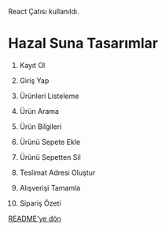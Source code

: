 React Çatısı kullanıldı.

# Hazal Suna Tasarımlar #

1. Kayıt Ol

2. Giriş Yap

3. Ürünleri Listeleme

4. Ürün Arama

5. Ürün Bilgileri

6. Ürünü Sepete Ekle

7. Ürünü Sepetten Sil

8. Teslimat Adresi Oluştur

9. Alışverişi Tamamla

10. Sipariş Özeti

[README'ye dön](../README.md)

